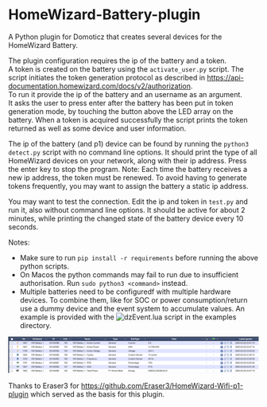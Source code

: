 # HomeWizard-Battery-plugin
A Python plugin for Domoticz that creates several devices for the HomeWizard Battery.  

The plugin configuration requires the ip of the battery and a token.  
A token is created on the battery using the `activate_user.py` script. 
The script initiates the token generation protocol as described in https://api-documentation.homewizard.com/docs/v2/authorization.  
To run it provide the ip of the battery and an username as an argument.  
It asks the user to press enter after the battery has been put in token generation mode, by touching the button above the LED array on the battery.
When a token is acquired successfully the script prints the token returned as well as some device and user information.

The ip of the battery (and p1) device can be found by running the `python3 detect.py` script with no command line options.
It should print the type of all HomeWizard devices on your network, along with their ip address. 
Press the enter key to stop the program.
Note: Each time the battery receives a new ip address, the token must be renewed. To avoid having to generate tokens frequently, you may want to assign the battery a static ip address.

You may want to test the connection. Edit the ip and token in `test.py` and run it, also without command line options.
It should be active for about 2 minutes, while printing the changed state of the battery device every 10 seconds.

Notes:
* Make sure to run `pip install -r requirements` before running the above python scripts.
* On Macos the python commands may fail to run due to insufficient authorisation. Run `sudo python3 <command>` instead.
* Multiple batteries need to be configuredf with multiple hardware devices. To combine them, like for SOC or power consumption/return use a dummy device and the event system to accumulate values. An example is provided with the ![dzEvent.lua](examples/dzEvent.lua) script in the examples directory.

![Devices](devices.png)

Thanks to Eraser3 for https://github.com/Eraser3/HomeWizard-Wifi-p1-plugin which served as the basis for this plugin.
